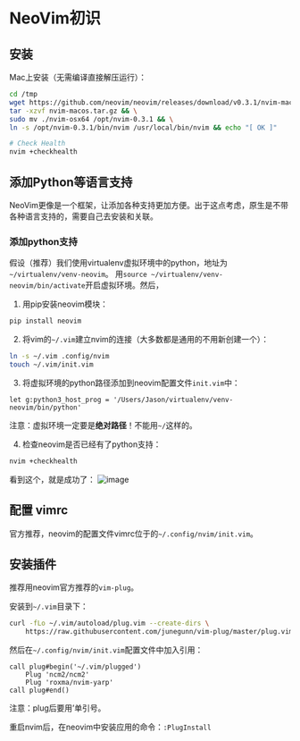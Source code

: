 # NeoVim初识


## 安装

Mac上安装（无需编译直接解压运行）：
```sh
cd /tmp
wget https://github.com/neovim/neovim/releases/download/v0.3.1/nvim-macos.tar.gz && \
tar -xzvf nvim-macos.tar.gz && \
sudo mv ./nvim-osx64 /opt/nvim-0.3.1 && \
ln -s /opt/nvim-0.3.1/bin/nvim /usr/local/bin/nvim && echo "[ OK ]"

# Check Health
nvim +checkhealth
```

## 添加Python等语言支持

NeoVim更像是一个框架，让添加各种支持更加方便。出于这点考虑，原生是不带各种语言支持的，需要自己去安装和关联。

### 添加python支持
假设（推荐）我们使用virtualenv虚拟环境中的python，地址为`~/virtualenv/venv-neovim`。
用`source ~/virtualenv/venv-neovim/bin/activate`开启虚拟环境。然后，

1. 用pip安装neovim模块：
```sh
pip install neovim
```

2. 将vim的`~/.vim`建立nvim的连接（大多数都是通用的不用新创建一个）：
```sh
ln -s ~/.vim .config/nvim
touch ~/.vim/init.vim
```

3. 将虚拟环境的python路径添加到neovim配置文件`init.vim`中：
```vim
let g:python3_host_prog = '/Users/Jason/virtualenv/venv-neovim/bin/python'
```
注意：虚拟环境一定要是**绝对路径**！不能用`~/`这样的。

4. 检查neovim是否已经有了python支持：
```sh
nvim +checkhealth
```

看到这个，就是成功了：
![image](https://user-images.githubusercontent.com/14041622/49441743-62711000-f802-11e8-9d3b-9a4f72c450c9.png)


## 配置 vimrc

官方推荐，neovim的配置文件vimrc位于的`~/.config/nvim/init.vim`。


## 安装插件

推荐用neovim官方推荐的`vim-plug`。

安装到`~/.vim`目录下：
```sh
curl -fLo ~/.vim/autoload/plug.vim --create-dirs \
    https://raw.githubusercontent.com/junegunn/vim-plug/master/plug.vim
```

然后在`~/.config/nvim/init.vim`配置文件中加入引用：
```vim
call plug#begin('~/.vim/plugged')
    Plug 'ncm2/ncm2'
    Plug 'roxma/nvim-yarp'
call plug#end()
```
注意：plug后要用’单引号。

重启nvim后，在neovim中安装应用的命令：`:PlugInstall`

